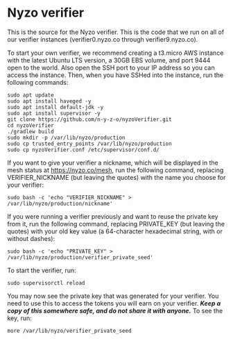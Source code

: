 # Nyzo verifier

This is the source for the Nyzo verifier. This is the code that we run on all of our verifier instances (verifier0.nyzo.co through verifier9.nyzo.co).

To start your own verifier, we recommend creating a t3.micro AWS instance with the latest Ubuntu LTS version, a 30GB EBS volume, and port 9444 open to the world. Also open the SSH port to your IP address so you can access the instance. Then, when you have SSHed into the instance, run the following commands:

```
sudo apt update
sudo apt install haveged -y
sudo apt install default-jdk -y
sudo apt install supervisor -y
git clone https://github.com/n-y-z-o/nyzoVerifier.git
cd nyzoVerifier
./gradlew build
sudo mkdir -p /var/lib/nyzo/production
sudo cp trusted_entry_points /var/lib/nyzo/production
sudo cp nyzoVerifier.conf /etc/supervisor/conf.d/
```

If you want to give your verifier a nickname, which will be displayed in the mesh status at https://nyzo.co/mesh, run the following command, replacing VERIFIER_NICKNAME (but leaving the quotes) with the name you choose for your verifier:

```
sudo bash -c 'echo "VERIFIER_NICKNAME" > /var/lib/nyzo/production/nickname'
```

If you were running a verifier previously and want to reuse the private key from it, run the following command, replacing PRIVATE_KEY (but leaving the quotes) with your old key value (a 64-character hexadecimal string, with or without dashes):

```
sudo bash -c 'echo "PRIVATE_KEY" > /var/lib/nyzo/production/verifier_private_seed'
```

To start the verifier, run:

```
sudo supervisorctl reload
```

You may now see the private key that was generated for your verifier. You need to use this to access the tokens you will earn on your verifier. **_Keep a copy of this somewhere safe, and do not share it with anyone._** To see the key, run:

```
more /var/lib/nyzo/verifier_private_seed
```
